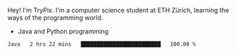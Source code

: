 Hey! I'm TryPix. I'm a computer science student at ETH Zürich, learning the ways of the programming world. 

- Java and Python programming


<!--START_SECTION:waka-->

```text
Java   2 hrs 22 mins   █████████████████████████   100.00 %
```

<!--END_SECTION:waka-->
